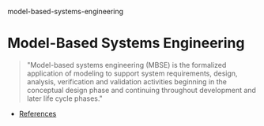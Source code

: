 model-based-systems-engineering
# Model-Based Systems Engineering

> "Model-based systems engineering (MBSE) is the formalized application of modeling to support system requirements, design, analysis, verification and validation activities beginning in the conceptual design phase and continuing throughout development and later life cycle phases."

- [References](./REFERENCES.md)
